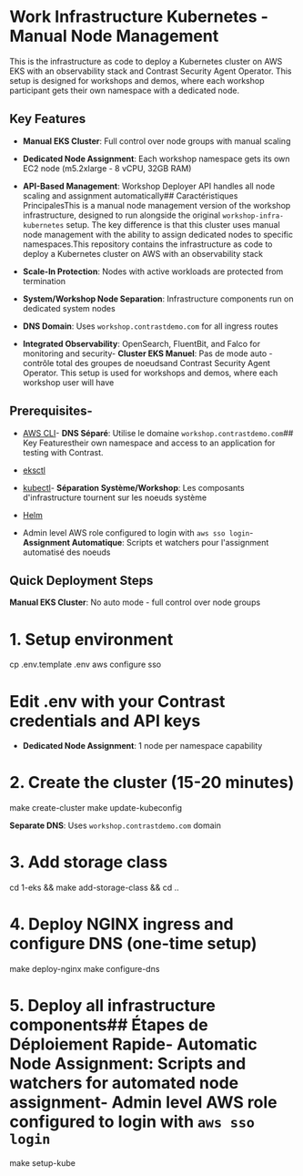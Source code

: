 # Work Infrastructure Kubernetes - Manual Node Management



This is the infrastructure as code to deploy a Kubernetes cluster on AWS EKS with an observability stack and Contrast Security Agent Operator. This setup is designed for workshops and demos, where each workshop participant gets their own namespace with a dedicated node.



## Key Features

- **Manual EKS Cluster**: Full control over node groups with manual scaling

- **Dedicated Node Assignment**: Each workshop namespace gets its own EC2 node (m5.2xlarge - 8 vCPU, 32GB RAM)

- **API-Based Management**: Workshop Deployer API handles all node scaling and assignment automatically## Caractéristiques PrincipalesThis is a manual node management version of the workshop infrastructure, designed to run alongside the original `workshop-infra-kubernetes` setup. The key difference is that this cluster uses manual node management with the ability to assign dedicated nodes to specific namespaces.This repository contains the infrastructure as code to deploy a Kubernetes cluster on AWS with an observability stack 

- **Scale-In Protection**: Nodes with active workloads are protected from termination

- **System/Workshop Node Separation**: Infrastructure components run on dedicated system nodes

- **DNS Domain**: Uses `workshop.contrastdemo.com` for all ingress routes

- **Integrated Observability**: OpenSearch, FluentBit, and Falco for monitoring and security- **Cluster EKS Manuel**: Pas de mode auto - contrôle total des groupes de noeudsand Contrast Security Agent Operator. This setup is used for workshops and demos, where each workshop user will have



## Prerequisites-


- [AWS CLI](https://aws.amazon.com/cli/)- **DNS Séparé**: Utilise le domaine `workshop.contrastdemo.com`## Key Featurestheir own namespace and access to an application for testing with Contrast. 

- [eksctl](https://eksctl.io/installation/)

- [kubectl](https://kubernetes.io/docs/tasks/tools/)- **Séparation Système/Workshop**: Les composants d'infrastructure tournent sur les noeuds système

- [Helm](https://helm.sh/docs/intro/install/)

- Admin level AWS role configured to login with `aws sso login`- **Assignment Automatique**: Scripts et watchers pour l'assignment automatisé des noeuds



## Quick Deployment Steps



**Manual EKS Cluster**: No auto mode - full control over node groups

# 1. Setup environment

cp .env.template .env
aws configure sso

# Edit .env with your Contrast credentials and API keys

- **Dedicated Node Assignment**: 1 node per namespace capability 

# 2. Create the cluster (15-20 minutes)

make create-cluster
make update-kubeconfig

 **Separate DNS**: Uses `workshop.contrastdemo.com` domain

# 3. Add storage class

cd 1-eks && make add-storage-class && cd ..

# 4. Deploy NGINX ingress and configure DNS (one-time setup)

make deploy-nginx
make configure-dns



# 5. Deploy all infrastructure components## Étapes de Déploiement Rapide- **Automatic Node Assignment**: Scripts and watchers for automated node assignment- Admin level AWS role configured to login with `aws sso login`

make setup-kube

